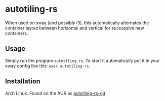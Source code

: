 # autotiling-rs
When used on sway (and possibly i3), this automatically alternates the container layout between horizontal and vertical for successive new containers.

## Usage
Simply run the program `autotiling-rs`. To start it automatically put it in your sway config like this: `exec autotiling-rs`.

## Installation

Arch Linux: Found on the AUR as [autotiling-rs-git](https://aur.archlinux.org/packages/autotiling-rs-git).
